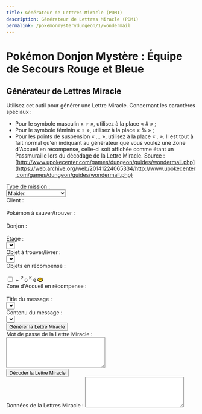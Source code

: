 ```yaml
---
title: Générateur de Lettres Miracle (PDM1)
description: Générateur de Lettres Miracle (PDM1)
permalink: /pokemonmysterydungeon/1/wondermail
---
```

# Pokémon Donjon Mystère : Équipe de Secours Rouge et Bleue
## Générateur de Lettres Miracle
Utilisez cet outil pour générer une Lettre Miracle.
Concernant les caractères spéciaux :
- Pour le symbole masculin « ♂ », utilisez à la place « # » ;
- Pour le symbole féminin « ♀ », utilisez à la place « % » ;
- Pour les points de suspension « … », utilisez à la place « . ».
Il est tout à fait normal qu'en indiquant au générateur que vous voulez une Zone d'Accueil en récompense, celle-ci soit affichée comme étant un Passmuraille lors du décodage de la Lettre Miracle.
Source : [http://www.upokecenter.com/games/dungeon/guides/wondermail.php](https://web.archive.org/web/20141224065334/http://www.upokecenter.com/games/dungeon/guides/wondermail.php)
<script src="/assets/js/tools/PMD1/objets-fr.js" type="text/javascript">
</script>
<script src="/assets/js/tools/PMD1/zones-fr.js" type="text/javascript">
</script>
<script src="/assets/js/tools/PMD1/pokemon-fr.js" type="text/javascript">
</script>
<script src="/assets/js/tools/PMD1/type-fr.js" type="text/javascript">
</script>
<script type="text/javascript">
  //
  < ![CDATA[let AboveGround = [
        0, 0, 1, 1, 0, 1, 1, 1, 0, 1, 1, 1, 1, 1, 1, 0, 0, 1, 1, 0, 0, 0,
        1, 0, 0, 0, 0, 0, 0, 1, 0, 1, 0, 1, 1, 1, 0, 1, 0, 0, 0, 0, 0, 0,
        0, 0, 0, 0, 0, 0, 0, 0, 0, 1, 0, 0, 0, 0, 1, 0, 1, 0, 1, 0
      ]

      function IsAboveGround(d) {
        if (d >= AboveGround.length) return 1
        return AboveGround[d]
      }

      function showitems(name) {
        document.write("<select name=\"" + name + "\">");
        for (let i = 0; i < items.length; i++) {
          document.write("<option value=\"\">" + items[i] + " [" + i.toString(16) + "]</option>");
        }
        document.write("</select>");
      }

      function showpokemon(name) {
        document.write("<select name=\"" + name + "\">");
        for (let i = 0; i < pokemon.length; i++) {
          document.write("<option value=\"\">" + pokemon[i] + "</option>");
        }
        document.write("</select>");
      }

      function entrytopass(x) {
        x = x.replace(/[\n\s\r\'\"]/g, "").replace(/[\u2642]/g, "#").replace(/[\u2640]/g, "%").replace(/[\{\(\[]m(ale?)?[\)\]\}]/gi, "#").replace(/[\{\(\[]f(em(ale)?)?[\)\]\}]/gi, "%").replace(/[\{\(\[]\.\.?\.?[\)\]\}]/g, ".").replace(/[\{\(\[][\u2026][\)\]\}]/g, ".").replace(/[\u2026]/g, ".").toUpperCase()
        return x
      }

      function formatpass(x) {
        x = entrytopass(x)
        return x.substr(0, 4) + " " + x.substr(4, 4) + " " + x.substr(8, 4) + "\r\n" + x.substr(12, 4) + " " + x.substr(16, 4) + " " + x.substr(20, 4) + "\r\n"
      }
      let debug = 0
      let baditems = "EDEEEFB1E924D8D2B0DC323334C2EC"
      let baddungeons = "18191E2731323336373D3F"
      let badpokemon = "C90078017C01230125010E0051005200" + "33015E009100920090009C010D010C01" + "0E0113019600990198019D0112011401" + "95019601970197009B019A019E01A401" + "A501A601"
      let floors = "04060A0E0A0B040D0F0D040A06100618" + "041A0A2964150564150C64641A1A0D15" + "331F1F1F151F100D141F0B1015151F05" + "050B033346101F14140C644C29646402"
      onload = function() {
        showfloors(document.s)
        showfind2(document.s)
        showftext(document.s, 1)
      }

      function isbaditem(x) {
        if (x >= 0xF0) return 0
        for (let i = 0; i < baditems.length / 2; i++) {
          if (x == c2c(baditems, i)) return 1
        }
        return 0
      }

      function isbaddungeon(x) {
        if (x > 0x3F) return 1
        for (let i = 0; i < baddungeons.length / 2; i++) {
          if (x == c2c(baddungeons, i)) return 1
        }
        return 0
      }

      function flavors() {
        document.write("<xmp><dl>\r\n")
        for (let i = 0; i < ParentChild.length; i++) {
          document.write("<dt><b>" + pokemon[ParentChild[i][0]] + ", " + pokemon[ParentChild[i][1]] + "</b></dt>\r\n")
          document.write("<dd>" + ParentChild[i][2] + "</dd>\r\n")
        }
        document.write("</dl><dl>\r\n")
        for (let i = 0; i < Pairs.length; i++) {
          document.write("<dt><b>" + pokemon[Pairs[i][0]] + ", " + pokemon[Pairs[i][1]] + ":</b> \"" + Pairs[i][2] + "\"</dt>\r\n")
          document.write("<dd>" + Pairs[i][3] + "</dd>\r\n")
        }
        document.write("</dl>\r\n")
        document.write("<ul>\r\n")
        for (let i = 0; i < Lovers.length; i += 2) {
          document.write("<li>" + pokemon[Lovers[i]] + ", " + pokemon[Lovers[i + 1]] + "</li>\r\n")
        }
        document.write("</ul>\r\n")
        document.write("</xmp>")
      }

      function getspecies(id) {
        if (id == 0x179 || id == 0x17A || id == 0x17B) return 0x178
        if ((id >= 0xca && id <= 0xe2) || id == 0x19F || id == 0x1A0) return 201
        if (id == 0x1A1 || id == 0x1A2 || id == 0x1A3) return 0x19E
        if (id == 0x1A7) return 0x19C
        return id
      }

      function isbadpokemon(x) {
        if (getspecies(x) != x) return 1
        for (let i = 0; i < badpokemon.length / 2; i++) {
          if (x == c2w(badpokemon, i)) return 1
        }
        return 0
      }

      function option(x) {
        return parseInt(x[x.selectedIndex].value)
      }

      function optionarray(x) {
        if (x.selectedIndex < 0) {
          return []
        } else {
          let v = x[x.selectedIndex].value.split(",")
          for (let i = 0; i < v.length; i++) {
            v[i] = parseInt(v[i])
          }
          return v
        }
      }

      function showfloors(f) {
        let dungeon = option(f.dungeon)
        let numfloors = c2c(floors, dungeon);
        f.floor.options.length = 0
        for (let i = 1; i < numfloors; i++) {
          f.floor.options[i - 1] = new Option(i + "", i + "")
        }
      }

      function showdungeon(name) {
        document.write("<select name=\"" + name + "\" onchange=\"showfloors(this.form);updateform(this.form);\">");
        for (let i = 0; i < dungeons.length; i++) {
          if (!isbaddungeon(i)) {
            document.write("<option value=\"" + i + "\">" + dungeons[i] + "</option>");
          }
        }
        document.write("</select>");
      }

      function pkmnsort(a, b) {
        if (a[1] == b[1]) return 0
        return (a[1] < b[1]) ? -1 : 1
      }

      function showpkmn(name) {
        document.write("<select name=\"" + name + "\" onchange=\"showftext(this.form);\">");
        let poke = []
        for (let i = 0; i < pokemon.length; i++) {
          if (i == 0 || !isbadpokemon(i)) {
            poke[poke.length] = [i, pokemon[i]]
          }
        }
        poke = poke.sort(pkmnsort)
        for (let i = 0; i < poke.length; i++) {
          document.write("<option value=\"" + poke[i][0] + "\">" + poke[i][1] + "</option>");
        }
        document.write("</select>");
      }

      function showareas(name) {
        document.write("<select name=\"" + name + "\">");
        document.write("<option value=\"-1\">\-\-\-\-\-\-</a>");
        for (let i = 0; i < friendareas.length; i++) {
          if (i == 10 || i == 14 || i == 35 || i == 36) {
            document.write("<option value=\"" + i + "\">" + friendareas[i] + "</option>");
          }
        }
        document.write("</select>");
      }

      function showfind2(f) {
        let dungeon = option(f.dungeon)
        f.item.options.length = 0
        let len = 0
        for (let i = 0; i < items.length; i++) {
          if (!isbaditem(i) && i != 0x69 && i != 0x7c && (i == 0 || i >= 9)) {
            if (f.type.selectedIndex != 3 || ItemInDungeon(i, dungeon)) {
              f.item.options[len++] = new Option(items[i], i + "")
            }
          }
        }
      }

      function updateform(f) {
        showfind2(f)
        showftext(f, 0)
      }

      function updateform2(f) {
        showfind2(f)
        showftext(f, 1)
      }

      function showftext(f, typechanged) {
        let mtype = f.type.selectedIndex
        let poke1 = option(f.client)
        let poke2 = option(f.poke)
        let item = items[option(f.item)]
        let fthead = FindFlavorTextHead(mtype, poke1, poke2)
        let oldsel = f.mhead.selectedIndex
        f.mhead.options.length = 0
        let len = 0
        for (let i = 0; i < fthead.length; i++) {
          let optstr = fthead[i][0] + "," + fthead[i][1] + "," + fthead[i][2]
          let ftext = fthead[i][3]
          if (mtype == 3 || mtype == 4) {
            ftext = ftext.replace(/\%s/g, item)
          } else {
            ftext = ftext.replace(/\%s/g, pokemon[poke2])
          }
          ftext = ftext.replace(/\&\#x2642\;/g, "\u2642")
          ftext = ftext.replace(/\&\#x2640\;/g, "\u2640")
          f.mhead.options[len++] = new Option(ftext, optstr)
        }
        if (oldsel >= 0 && typechanged) {
          f.mhead.selectedIndex = oldsel
        }
        updateftext(f)
      }

      function updateftext(f) {
        let mtype = f.type.selectedIndex
        let poke1 = option(f.client)
        let poke2 = option(f.poke)
        let dungeon = option(f.dungeon)
        let floor = option(f.floor)
        let item = items[option(f.item)]
        let headinfo = f.mhead.options[f.mhead.selectedIndex].value
        let oldsel, newsel = 0
        headinfo = headinfo.split(",")
        let fthead = FindFlavorTextLines(headinfo[0], headinfo[1], headinfo[2], dungeon, floor)
        oldsel = optionarray(f.mline1)
        f.mline1.options.length = 0
        let len = 0
        for (let i = 0; i < fthead.length; i++) {
          let optstr = fthead[i][0] + "," + fthead[i][1] + "," + fthead[i][2]
          let ftext = fthead[i][3]
          if (mtype == 3 || mtype == 4) {
            ftext = ftext.replace(/\%s/g, item)
          } else {
            ftext = ftext.replace(/\%s/g, pokemon[poke2])
          }
          if (oldsel.length > 0) {
            if (oldsel[0] == fthead[i][0] && oldsel[1] == fthead[i][1]) {
              newsel = len
            }
          }
          ftext = ftext.replace(/\&\#x2642\;/g, "\u2642")
          ftext = ftext.replace(/\&\#x2640\;/g, "\u2640")
          ftext = ftext.replace(/ < !\-\ -
            break\ -\ - > /g,"") 
            f.mline1.options[len++] = new Option(ftext, optstr)
          }
          if (oldsel.length > 0) f.mline1.selectedIndex = newsel
        }

        function showrewards(name) {
          document.write("<select name=\"" + name + "\">");
          for (let i = 0; i < items.length; i++) {
            if (!isbaditem(i)) {
              document.write("<option value=\"" + i + "\">" + items[i] + "</option>");
            }
          }
          document.write("</select>");
        }

        function setpass(f, pass) {
          let headinfo = optionarray(f.mhead)
          let line1 = optionarray(f.mline1)
          PassSetFlavorText(pass, headinfo[0], headinfo[1], headinfo[2], line1[2]);
        }

        function genwonder(f) {
          let pass = []
          for (let i = 0; i < 20; i++) {
            pass[i] = 0
          }
          pass[0] = 5
          pass[1] = f.type.selectedIndex
          pass[4] = option(f.dungeon)
          pass[5] = option(f.floor)
          pass[2] = 0
          pass[8] = 0xFF
          pass[9] = 0xFF
          pass[10] = 0xFF
          setpass(f, pass)
          let poke = option(f.client)
          if (poke == 0) {
            alert(ChooseClient)
            return 0
          }
          pass[12] = poke & 0xFF
          pass[13] = (poke >> 8) & 0xFF
          if (pass[1] == 1 || pass[1] == 2) {
            let poke = option(f.poke)
            if (poke == 0) {
              alert(ChooseTarget)
              return 0
            }
            pass[14] = poke & 0xFF
            pass[15] = (poke >> 8) & 0xFF
          } else {
            pass[14] = pass[12]
            pass[15] = pass[13]
          }
          if (pass[1] == 3 || pass[1] == 4) {
            pass[16] = option(f.item)
            if (pass[16] == 0) {
              alert(ChooseItem)
              return 0
            } else if (pass[1] == 3 && !ItemInDungeon(pass[16], pass[4])) {
              alert(ItemNotFound.replace("XX", items[pass[16]]).replace("YY", dungeons[pass[4]]))
              return 0
            }
          } else {
            pass[16] = 9
          }
          if (f.area.selectedIndex) {
            if (GetDifficulty(pass[1], pass[4], pass[5]) == 0) {
              alert(FriendAreaError)
              return
            }
            pass[17] = 9
            pass[18] = 9
            pass[19] = option(f.area)
          } else
          if (f.reward.selectedIndex) {
            //  pass[17]=(f.money.checked)?1:3
            pass[17] = (f.money.checked) ? 6 : 8
            pass[18] = option(f.reward)
          } else {
            pass[17] = 5
            pass[18] = 9
          }
          let wonder = datatowonderpass(pass)
          f.wonder.value = formatpass(wonder)
          if (debug) {
            f.data.value = tostr(pass)
          } else {
            f.data.value = maildata(pass)
          }
        }

        function maildata(pass) {
          let ftext = FlavorText(pass)
          let h = FlavorTextHead(pass, ftext)
          let b = FlavorTextBody(pass, ftext)
          b = b.split(" < !--
            break -- > ")
            let diffstring = "EDCBAS*"
            let data = h + "\r\n  " + b[0].replace(/\s+$/, "")
            if (b.length > 1) {
              data += "\r\n  " + b[1].replace(/\s+$/, "")
            }
            data += "\r\n"
            let poke1 = pass[12] | (pass[13] < < 8)
            let poke2 = pass[14] | (pass[15] << 8)
            let item = items[pass[16]]
            data += ClientLine + " " + pokemon[poke1] + "\r\n"
            data += ObjectiveLine + " "
            switch (ftext[2]) {
              case 0:
                data += FriendRescue + "\r\n";
                break
              case 1:
                data += RescueType3.replace("XXITEM", item) + "\r\n";
                break //Find X
              case 2:
                data += RescueType4.replace("XXITEM", item) + "\r\n";
                break //Deliver X
              case 3:
                data += RescueType0 + "\r\n";
                break //Help me
              case 4:
                data += RescueType1.replace("XXPKMN", pokemon[poke2]) + "\r\n";
                break //Find Pokemon
              case 5:
                data += RescueType2.replace("XXPKMN", pokemon[poke2]) + "\r\n";
                break //Escort to X
              case 6:
                data += SpecialMission + "\r\n";
                break
            }
            data += PlaceLine + " "
            if (ftext[2] == 1) {
              data += NearPlace.replace("XX", dungeons[pass[4]])
            } else {
              data += dungeons[pass[4]]
            }
            data += " "
            if (IsAboveGround(pass[4])) data += AboveGroundFloor.replace("XX", "" + pass[5])
            else data += BasementFloor.replace("XX", "" + pass[5])
            data += "\r\n"
            let diff = GetDifficulty(pass[1], pass[4], pass[5])
            data += DifficultyLine + " " + diffstring.charAt(diff) + "\r\n"
            data += RewardLine + " "
            diff = (diff + 1) * 100
            switch (pass[17]) {
              case 0:
                data += diff + " POKé";
                break
              case 1:
                data += PlusRewardBrackets.replace("XX", diff + " POKé").replace("YY", items[pass[18]]);
                break
              case 2:
                data += items[pass[18]];
                break
              case 3:
                data += PlusReward.replace("XX", items[pass[18]]);
                break
              case 4:
                data += "???";
                break
              case 5:
                data += (diff * 2) + " POKé";
                break
              case 6:
                data += PlusRewardBrackets.replace("XX", (diff * 2) + " POKé").replace("YY", items[pass[18]]);
                break
              case 7:
                data += items[pass[18]];
                break
              case 8:
                data += items[pass[18]] + " + ?";
                break
              case 9:
                data += PlusReward.replace("XX", items[pass[18]]);
                break
            }
            data += "\r\n"
            data += WonderMailLine + "\r\n"
            let wonder = datatowonderpass(pass)
            data += formatpass(wonder) return data
          }

          function decwonder(f) {
            let x = entrytopass(f.wonder.value)
            let pass = []
            if (!convertwonderpass(x, pass) || pass[0] != 5 || pass[1] > 4) {
              alert(InvalidPassword)
            } else {
              x = datatowonderpass(pass)
              f.wonder.value = formatpass(x)
              if (debug) {
                f.data.value = tostr(pass)
                alert(maildata(pass))
              } else {
                let md = maildata(pass)
                if (!md) {
                  alert(InvalidPassword)
                } else {
                  f.data.value = md
                }
              }
            }
          }

          function encwonder(f) {
            let pass = f.data.value.split(",")
            for (let i = 0; i < pass.length; i++) {
              pass[i] = parseInt(pass[i], 16)
            }
            x = datatowonderpass(pass)
            f.wonder.value = formatpass(x)
            if (debug) {
              f.data.value = tostr(pass)
              alert(maildata(pass))
            }
          }
          //]]>
</script>
<form>
  Type de mission :
  <br>
  <select name="type" onchange="updateform(this.form);">
    <option value="">
      M'aider.
    </option>
    <option value="">
      Trouver quelqu'un.
    </option>
    <option value="">
      Me mener à quelqu'un.
    </option>
    <option value="">
      Trouver un objet.
    </option>
    <option value="">
      Livrer un objet.
    </option>
  </select>
  <br>
  Client :
  <br>
  <script type="text/javascript">
    showpkmn("client");
  </script>
  <br>
  Pokémon à sauver/trouver :
  <br>
  <script type="text/javascript">
    showpkmn("poke");
  </script>
  <br>
  Donjon :
  <br>
  <script type="text/javascript">
    showdungeon("dungeon");
  </script>
  <br>
  Étage :
  <br>
  <select name="floor" onchange="updateftext(this.form);">
    <option value="">
    </option>
  </select>
  <br>
  Objet à trouver/livrer :
  <br>
  <select name="item" onchange="showftext(this.form,0);">
    <option value="">
    </option>
  </select>
  <br>
  Objets en récompense :
  <br>
  <script type="text/javascript">
    showrewards("reward")
  </script>
  <br>
  <input type="checkbox" name="money" id="money" />
  <label for="money">
    + 
    <sup>P
    </sup>o
    <sup>K
    </sup>é
    <img src="/assets/images/tools/poke_pmd1.png" alt="POKé PMD1" />
  </label>
  <br>
  Zone d'Accueil en récompense :
  <br>
  <script type="text/javascript">
    showareas("area");
  </script>
  <br>
  Title du message :
  <br>
  <select name="mhead" onchange="updateftext(this.form);">
    <option value="">
    </option>
  </select>
  <br>
  Contenu du message :
  <br>
  <select name="mline1">
    <option value="">
    </option>
  </select>
  <br>
  <input type="button" value="Générer la Lettre Miracle" onclick="genwonder(this.form)" />
  <br>
  Mot de passe de la Lettre Miracle :
  <br>
  <textarea name="wonder" cols="30" rows="5">
  </textarea>
  <br>
  <input type="button" value="Décoder la Lettre Miracle" onclick="decwonder(this.form)" />
  <br>
  Données de la Lettres Miracle :
  <textarea name="data" cols="30" rows="5">
  </textarea>
  <script type="text/javascript">
    /* if(debug){
			document.write('<input type="button" value="Encoder la Lettre Miracle" onclick="encwonder(this.form)"/><br/>')
		}
		*/
  </script>
</form>
